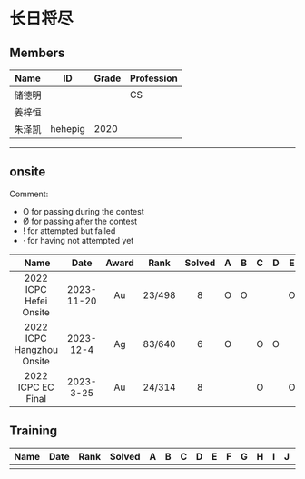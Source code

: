 # 长日将尽

## Members

| **Name** | **ID**  | Grade | Profession |
| -------- | ------- | ----- | ---------- |
| 储德明   |         |       | CS         |
| 姜梓恒   |         |       |            |
| 朱泽凯   | hehepig | 2020  |            |

---

## onsite

Comment:

- O for passing during the contest
- Ø for passing after the contest
- ! for attempted but failed
- · for having not attempted yet

| &nbsp;&nbsp;&nbsp;Name&nbsp;&nbsp; |    Date    | Award |  Rank  | Solved |  A   |  B   |  C   |  D   |  E   |  F   |  G   |  H   |  I   |  J   |  K   |  L   |  M   |  N   |
| :--------------------------------: | :--------: | :---: | :----: | :----: | :--: | :--: | :--: | :--: | :--: | :--: | :--: | :--: | :--: | :--: | :--: | :--: | :--: | :--: |
|       2022 ICPC Hefei Onsite       | 2023-11-20 |  Au   | 23/498 |   8    |  O   |  O   |      |      |  O   |      |  O   |  O   |      |  O   |  O   |      |  O   |      |
|     2022 ICPC Hangzhou Onsite      | 2023-12-4  |  Ag   | 83/640 |   6    |  O   |      |  O   |  O   |      |  O   |  O   |      |      |      |  O   |      |      |      |
|         2022 ICPC EC Final         | 2023-3-25  |  Au   | 24/314 |   8    |      |      |  O   |      |  O   |  O   |      |  O   |  O   |  O   |      |  O   |  O   |      |

## Training

| Name | Date | Rank | Solved |  A   |  B   |  C   |  D   |  E   |  F   |  G   |  H   |  I   |  J   |  K   |  L   |  M   |  N   |  O   |  P   |  Q   |  R   |  S   |
| :--: | :--: | :--: | :----: | :--: | :--: | :--: | :--: | :--: | :--: | :--: | :--: | :--: | :--: | :--: | :--: | :--: | :--: | :--: | :--: | :--: | :--: | :--: |
|      |      |      |        |      |      |      |      |      |      |      |      |      |      |      |      |      |      |      |      |      |      |      |

